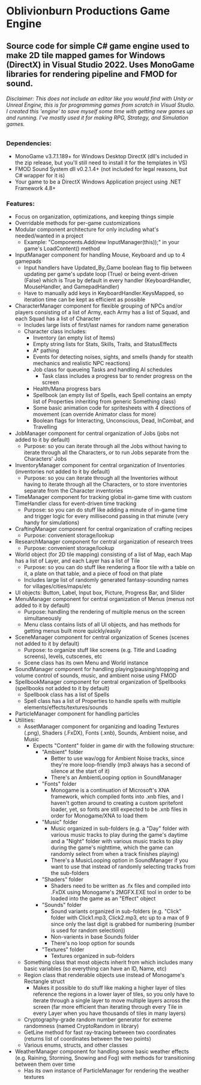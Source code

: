 # Oblivionburn Productions Game Engine
## Source code for simple C# game engine used to make 2D tile mapped games for Windows (DirectX) in Visual Studio 2022. Uses MonoGame libraries for rendering pipeline and FMOD for sound.
###### Disclaimer: This does not include an editor like you would find with Unity or Unreal Engine, this is for programming games from scratch in Visual Studio. I created this 'engine' to save myself some time with getting new games up and running. I've mostly used it for making RPG, Strategy, and Simulation games.

### Dependencies:
- MonoGame v3.7.1.189+ for Windows Desktop DirectX (dll's included in the zip release, but you'll still need to install it for the templates in VS)
- FMOD Sound System dll v0.2.1.4+ (not included for legal reasons, but C# wrapper for it is)
- Your game to be a DirectX Windows Application project using .NET Framework 4.8+

### Features:
- Focus on organization, optimizations, and keeping things simple
- Overridable methods for per-game customizations
- Modular component architecture for only including what's needed/wanted in a project
  - Example: "Components.Add(new InputManager(this));" in your game's LoadContent() method
- InputManager component for handling Mouse, Keyboard and up to 4 gamepads
  - Input handlers have Updated_By_Game boolean flag to flip between updating per game's update loop (True) or being event-driven (False) which is True by default in every handler (KeyboardHandler, MouseHandler, and GamepadHandler)
  - Have to manually add keys in KeyboardHandler.KeysMapped, so iteration time can be kept as efficient as possible
- CharacterManager component for flexible grouping of NPCs and/or players consisting of a list of Army, each Army has a list of Squad, and each Squad has a list of Character
  - Includes large lists of first/last names for random name generation
  - Character class includes:
    - Inventory (an empty list of Items)
    - Empty string lists for Stats, Skills, Traits, and StatusEffects
    - A* pathing
    - Events for detecting noises, sights, and smells (handy for stealth mechanics and realistic NPC reactions)
    - Job class for queueing Tasks and handling AI schedules
      - Task class includes a progress bar to render progress on the screen
    - Health/Mana progress bars
    - Spellbook (an empty list of Spells, each Spell contains an empty list of Properties inheriting from generic Something class)
    - Some basic animation code for spritesheets with 4 directions of movement (can override Animator class for more)
    - Boolean flags for Interacting, Unconscious, Dead, InCombat, and Travelling
- JobManager component for central organization of Jobs (jobs not added to it by default)
  - Purpose: so you can iterate through all the Jobs without having to iterate through all the Characters, or to run Jobs separate from the Characters' Jobs
- InventoryManager component for central organization of Inventories (inventories not added to it by default)
  - Purpose: so you can iterate through all the Inventories without having to iterate through all the Characters, or to store inventories separate from the Character inventories
- TimeManager component for tracking global in-game time with custom TimeHandler class for event-driven time tracking
  - Purpose: so you can do stuff like adding a minute of in-game time and trigger logic for every millisecond passing in that minute (very handy for simulations)
- CraftingManager component for central organization of crafting recipes
  - Purpose: convenient storage/lookup
- ResearchManager component for central organization of research trees
  - Purpose: convenient storage/lookup
- World object (for 2D tile mapping) consisting of a list of Map, each Map has a list of Layer, and each Layer has a list of Tile
  - Purpose: so you can do stuff like rendering a floor tile with a table on it, a plate on that table, and a piece of food on that plate
  - Includes large list of randomly generated fantasy-sounding names for villages/cities/maps/etc
- UI objects: Button, Label, Input box, Picture, Progress Bar, and Slider
- MenuManager component for central organization of Menus (menus not added to it by default)
  - Purpose: handling the rendering of multiple menus on the screen simultaneously
  - Menu class contains lists of all UI objects, and has methods for getting menus built more quickly/easily
- SceneManager component for central organization of Scenes (scenes not added to it by default)
  - Purpose: to organize stuff like screens (e.g. Title and Loading screens), levels, cutscenes, etc
  - Scene class has its own Menu and World instance
- SoundManager component for handling playing/pausing/stopping and volume control of sounds, music, and ambient noise using FMOD
- SpellbookManager component for central organization of Spellbooks (spellbooks not added to it by default)
  - Spellbook class has a list of Spells
  - Spell class has a list of Properties to handle spells with multiple elements/effects/textures/sounds
- ParticleManager component for handling particles
- Utilities:
  - AssetManager component for organizing and loading Textures (.png), Shaders (.FxDX), Fonts (.xnb), Sounds, Ambient noise, and Music
    - Expects "Content" folder in game dir with the following structure:
      - "Ambient" folder
        - Better to use wav/ogg for Ambient Noise tracks, since they're more loop-friendly (mp3 always has a second of silence at the start of it)
        - There's an AmbientLooping option in SoundManager
      - "Fonts" folder
        - Monogame is a continuation of Microsoft's XNA framework, which compiled fonts into .xnb files, and I haven't gotten around to creating a custom spritefont loader, yet, so fonts are still expected to be .xnb files in order for Monogame/XNA to load them
      - "Music" folder
        - Music organized in sub-folders (e.g. a "Day" folder with various music tracks to play during the game's daytime and a "Night" folder with various music tracks to play during the game's nighttime, which the game can randomly select from when a track finishes playing)
        - There's a MusicLooping option in SoundManager if you want to use that instead of randomly selecting tracks from the sub-folders
      - "Shaders" folder
        - Shaders need to be written as .fx files and compiled into .FxDX using Monogame's 2MGFX.EXE tool in order to be loaded into the game as an "Effect" object
      - "Sounds" folder
        - Sound variants organized in sub-folders (e.g. "Click" folder with Click1.mp3, Click2.mp3, etc up to a max of 9 since only the last digit is grabbed for numbering (number is used for random selection))
        - Non-varients in base Sounds folder
        - There's no loop option for sounds
      - "Textures" folder
        - Textures organized in sub-folders
  - Something class that most objects inherit from which includes many basic variables (so everything can have an ID, Name, etc)
  - Region class that renderable objects use instead of Monogame's Rectangle struct
    - Makes it possible to do stuff like making a higher layer of tiles reference the regions in a lower layer of tiles, so you only have to iterate through a single layer to move multiple layers across the screen (far more efficient than iterating through every Tile in every Layer when you have thousands of tiles in many layers)
  - Cryptography-grade random number generator for extreme randomness (named CryptoRandom in library)
  - GetLine method for fast ray-tracing between two coordinates (returns list of coordinates between the two points)
  - Various enums, structs, and other classes
- WeatherManager component for handling some basic weather effects (e.g. Raining, Storming, Snowing and Fog) with methods for transitioning between them over time
  - Has its own instance of ParticleManager for rendering the weather textures
